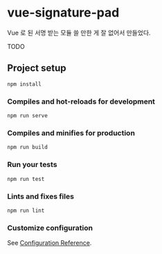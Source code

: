 # vue-signature-pad

Vue 로 된 서명 받는 모듈
쓸 만한 게 잘 없어서 만들었다.

TODO 

## Project setup
```
npm install
```

### Compiles and hot-reloads for development
```
npm run serve
```

### Compiles and minifies for production
```
npm run build
```

### Run your tests
```
npm run test
```

### Lints and fixes files
```
npm run lint
```

### Customize configuration
See [Configuration Reference](https://cli.vuejs.org/config/).

